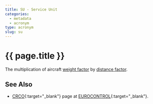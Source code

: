 ```yaml
---
title: SU - Service Unit
categories:
  - metadata
  - acronym
type: acronym
slug: su
---
```

# {{ page.title }}

The multiplication of aircraft [weight factor][wf] by [distance factor][df].

## See Also


* [CRCO][crcoECTRL]{:target="_blank"} page at [EUROCONTROL][ectrl]{:target="_blank"}.


[wf]: <{{ "/references/acronym/wf.html" | prepend: site.baseurl | prepend: site.url }}> "WF"
[df]: <{{ "/references/acronym/df.html" | prepend: site.baseurl | prepend: site.url }}> "DF"
[crcoECTRL]: <http://www.eurocontrol.int/crco> "CRCO - EUROCONTROL"
[ectrl]: <https://www.eurocontrol.int/> "EUROCONTROL"
